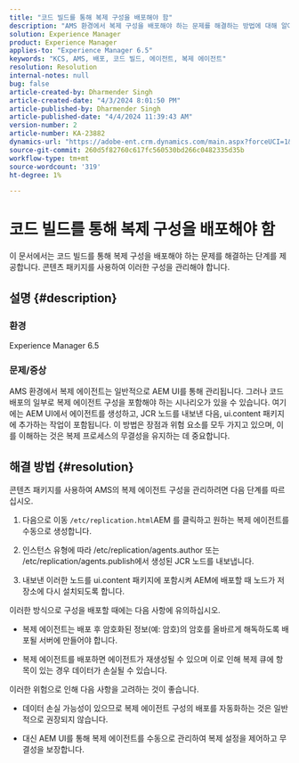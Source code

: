 ```yaml
---
title: "코드 빌드를 통해 복제 구성을 배포해야 함"
description: "AMS 환경에서 복제 구성을 배포해야 하는 문제를 해결하는 방법에 대해 알아봅니다."
solution: Experience Manager
product: Experience Manager
applies-to: "Experience Manager 6.5"
keywords: "KCS, AMS, 배포, 코드 빌드, 에이전트, 복제 에이전트"
resolution: Resolution
internal-notes: null
bug: false
article-created-by: Dharmender Singh
article-created-date: "4/3/2024 8:01:50 PM"
article-published-by: Dharmender Singh
article-published-date: "4/4/2024 11:39:43 AM"
version-number: 2
article-number: KA-23882
dynamics-url: "https://adobe-ent.crm.dynamics.com/main.aspx?forceUCI=1&pagetype=entityrecord&etn=knowledgearticle&id=1a6b50fd-f4f1-ee11-904b-6045bd04ed02"
source-git-commit: 260d5f82760c617fc560530bd266c0482335d35b
workflow-type: tm+mt
source-wordcount: '319'
ht-degree: 1%

---
```


# 코드 빌드를 통해 복제 구성을 배포해야 함


이 문서에서는 코드 빌드를 통해 복제 구성을 배포해야 하는 문제를 해결하는 단계를 제공합니다. 콘텐츠 패키지를 사용하여 이러한 구성을 관리해야 합니다.

## 설명 {#description}


### 환경

Experience Manager 6.5

### 문제/증상

AMS 환경에서 복제 에이전트는 일반적으로 AEM UI를 통해 관리됩니다. 그러나 코드 배포의 일부로 복제 에이전트 구성을 포함해야 하는 시나리오가 있을 수 있습니다. 여기에는 AEM UI에서 에이전트를 생성하고, JCR 노드를 내보낸 다음, ui.content 패키지에 추가하는 작업이 포함됩니다. 이 방법은 장점과 위험 요소를 모두 가지고 있으며, 이를 이해하는 것은 복제 프로세스의 무결성을 유지하는 데 중요합니다.


## 해결 방법 {#resolution}


콘텐츠 패키지를 사용하여 AMS의 복제 에이전트 구성을 관리하려면 다음 단계를 따르십시오.

1. 다음으로 이동 `/etc/replication.html`AEM 를 클릭하고 원하는 복제 에이전트를 수동으로 생성합니다.


2. 인스턴스 유형에 따라 /etc/replication/agents.author 또는 /etc/replication/agents.publish에서 생성된 JCR 노드를 내보냅니다.


3. 내보낸 이러한 노드를 ui.content 패키지에 포함시켜 AEM에 배포할 때 노드가 저장소에 다시 설치되도록 합니다.


이러한 방식으로 구성을 배포할 때에는 다음 사항에 유의하십시오.

- 복제 에이전트는 배포 후 암호화된 정보(예: 암호)의 암호를 올바르게 해독하도록 배포될 서버에 만들어야 합니다.


- 복제 에이전트를 배포하면 에이전트가 재생성될 수 있으며 이로 인해 복제 큐에 항목이 있는 경우 데이터가 손실될 수 있습니다.


이러한 위험으로 인해 다음 사항을 고려하는 것이 좋습니다.

- 데이터 손실 가능성이 있으므로 복제 에이전트 구성의 배포를 자동화하는 것은 일반적으로 권장되지 않습니다.


- 대신 AEM UI를 통해 복제 에이전트를 수동으로 관리하여 복제 설정을 제어하고 무결성을 보장합니다.



